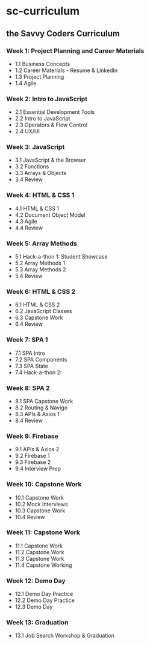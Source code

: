 # sc-curriculum
## the Savvy Coders Curriculum

### Week 1: **Project Planning and Career Materials**
* 1.1 Business Concepts
* 1.2 Career Materials - Resume & LinkedIn
* 1.3 Project Planning
* 1.4 Agile

### Week 2: **Intro to JavaScript**
* 2.1 Essential Development Tools
* 2.2 Intro to JavaScript
* 2.3 Operators & Flow Control
* 2.4 UX/UI

### Week 3: **JavaScript**
* 3.1 JavaScript & the Browser
* 3.2 Functions
* 3.3 Arrays & Objects
* 3.4 Review

### Week 4: **HTML & CSS 1**
* 4.1 HTML & CSS 1
* 4.2 Document Object Model
* 4.3 Agile
* 4.4 Review

### Week 5: **Array Methods**
* 5.1 Hack-a-thon 1: Student Showcase
* 5.2 Array Methods 1
* 5.3 Array Methods 2
* 5.4 Review

### Week 6: **HTML & CSS 2**
* 6.1 HTML & CSS 2
* 6.2 JavaScript Classes
* 6.3 Capstone Work
* 6.4 Review

### Week 7: **SPA 1**
* 7.1 SPA Intro
* 7.2 SPA Components
* 7.3 SPA State
* 7.4 Hack-a-thon 2:

### Week 8: **SPA 2**
* 8.1 SPA Capstone Work
* 8.2 Routing & Navigo
* 8.3 APIs & Axios 1
* 8.4 Review

### Week 9: **Firebase**
* 9.1 APIs & Axios 2
* 9.2 Firebase 1
* 9.3 Firebase 2
* 9.4 Interview Prep

### Week 10: **Capstone Work**
* 10.1 Capstone Work
* 10.2 Mock Interviews
* 10.3 Capstone Work
* 10.4 Review

### Week 11: **Capstone Work**
* 11.1 Capstone Work
* 11.2 Capstone Work
* 11.3 Capstone Work
* 11.4 Capstone Working

### Week 12: **Demo Day**
* 12.1 Demo Day Practice
* 12.2 Demo Day Practice
* 12.3 Demo Day

### Week 13: **Graduation**
* 13.1 Job Search Workshop & Graduation
